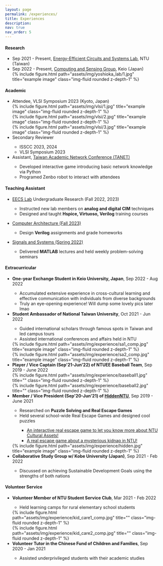 ```yaml
---
layout: page
permalink: /experiences/
title: Experiences
description: 
nav: true
nav_order: 5
---
```


<h4>Research</h4>
<ul>
    <li> Sep 2021 - Present, <a href='https://sites.google.com/eecs.ee.ntu.edu.tw/eecslab'>Energy-Efficient Circuits and Systems Lab</a>, NTU (Taiwan)</li>
    <li> Sep 2022 - Present, <a href="https://sites.google.com/keio.jp/keio-csg/home?authuser=0">Computing and Sensing Group</a>, Keio (Japan)
    <div class="row">
        <div class="col-sm-5 mt-3 mt-md-0">
            {% include figure.html path="assets/img/yoshioka_lab/1.jpg" title="example image" class="img-fluid rounded z-depth-1" %}
        </div>
    </div>
    </li>
</ul>
<h4>Academic</h4>
<ul>
    <!-- vlsi symposium -->
    <li>Attendee, VLSI Symposium 2023 (Kyoto, Japan)
    <div class="row">
        <div class="col-sm mt-3 mt-md-0">
            {% include figure.html path="assets/img/vlsi/1.jpg" title="example image" class="img-fluid rounded z-depth-1" %}
        </div>
        <div class="col-sm mt-3 mt-md-0">
            {% include figure.html path="assets/img/vlsi/2.jpg" title="example image" class="img-fluid rounded z-depth-1" %}
        </div>
        <div class="col-sm-3 mt-3 mt-md-0">
            {% include figure.html path="assets/img/vlsi/3.jpg" title="example image" class="img-fluid rounded z-depth-1" %}
        </div>
    </div>
    </li>
    <!-- reviewer -->
    <li>Secondary Reviewer</li>
    <ul>
        <li>ISSCC 2023, 2024</li>
        <li>VLSI Symposium 2023</li>
    </ul>
    <!-- tanet -->
    <li>Assistant, <a href="https://tanet2020.ntu.edu.tw/">Taiwan Academic Network Conference (TANET)</a></li>
    <ul>
        <li>Developed interactive game introducing basic network knowledge via Python</li>
        <li>Programed Zenbo robot to interact with attendees</li>
    </ul>
</ul>
<h4>Teaching Assistant</h4>
<ul>
    <li><a href="https://sites.google.com/eecs.ee.ntu.edu.tw/eecslab">EECS Lab</a> Undergraduate Research (Fall 2022, 2023)</li>
    <ul>
        <li> Instructed new lab members on <strong>analog and digital CIM</strong> techniques</li>
        <li> Designed and taught <strong>Hspice, Virtuoso, Verilog</strong> training courses</li>
    </ul>
</ul>
<ul>
    <li><a href="https://nol.ntu.edu.tw/nol/coursesearch/print_table.php?course_id=901%2043200&class=&dpt_code=9010&ser_no=81707&semester=112-1&lang=en">Computer Architecture (Fall 2023)</a></li>
    <ul>
        <li> Design <strong>Verilog</strong> assignments and grade homeworks</li>
    </ul>
</ul>
<ul>
    <li><a href="https://nol.ntu.edu.tw/nol/coursesearch/print_table.php?course_id=901%2031400&class=01&dpt_code=9010&ser_no=84207&semester=109-2&lang=EN">Signals and Systems (Spring 2022)</a></li>
    <ul>
        <li> Delivered <strong>MATLAB</strong> lectures and held weekly problem-solving seminars</li>
    </ul>
</ul>
<h4>Extracurricular</h4>
<ul>
    <!-- exchange -->
    <li><strong>One-year Exchange Student in Keio University, Japan</strong>, Sep 2022 - Aug 2022</li>
    <ul>
        <li> Accumulated extensive experience in cross-cultural learning and effective communication with individuals from diverse backgrounds </li>
        <li> Truly an eye-opening experience! Will dump some lovely pics later lmao </li>
    </ul>
    <!-- student ambassador -->
    <li><strong>Student Ambassador of National Taiwan University</strong>, Oct 2021 - Jun 2022</li>
    <ul>
        <li> Guided international scholars through famous spots in Taiwan and led campus tours </li>
        <li> Assisted international conferences and affairs held in NTU</li>
    </ul>
    <div class="row">
        <div class="col-sm-5 mt-3 mt-md-0">
            {% include figure.html path="assets/img/experience/sa1_comp.jpg" title="example image" class="img-fluid rounded z-depth-1" %}
        </div>
        <div class="col-sm-5 mt-3 mt-md-0">
            {% include figure.html path="assets/img/experience/sa2_comp.jpg" title="example image" class="img-fluid rounded z-depth-1" %}
        </div>
    </div>
    <!-- NTUEE baseball team -->
    <li><strong>Player / Vice Captain (Sep'21-Jun'22) of NTUEE Baseball Team</strong>, Sep 2019 - June 2022</li>
    <div class="row">
        <div class="col-sm-4 mt-3 mt-md-0">
            {% include figure.html path="assets/img/experience/baseball1.jpg" title="" class="img-fluid rounded z-depth-1" %}
        </div>
        <div class="col-sm-5 mt-3 mt-md-0">
            {% include figure.html path="assets/img/experience/baseball2.jpg" title="" class="img-fluid rounded z-depth-1" %}
        </div>
    </div>
    <!-- HiddenNTU -->
    <li><strong>Member / Vice President (Sep'20-Jun'21) of <a href="https://www.facebook.com/hiddenntu/">HiddenNTU</a></strong>, Sep 2019 - June 2021</li>
    <ul>
        <li> Researched on <strong>Puzzle Solving and Real Escape Games</strong> </li>
        <li> Held several school-wide Real Escape Games and designed cool puzzles</li>
        <ul>
            <li><a href="https://www.facebook.com/NTUSACulture/posts/pfbid02fyVsZWBafMckhLjw673URLkK2LUbdDgwTdiLnoGtL7FL6X9u3xBtVqP6PmQ5LqyDl">
            An interactive real escape game to let you know more about NTU Cultural Assets!
            </a></li>
            <li><a href="https://www.facebook.com/hiddenntu/posts/pfbid0yFHQ4ZdJByX5pDD4JZiyyHUq4XrB1Be1gL1FMcNF5yniKe7NbcNNrEvjrmF429wkl">
            A real escape game about a mysterious kidnap in NTU!
            </a></li>
        </ul>
    </ul>
    <div class="row">
        <div class="col-sm-5 mt-3 mt-md-0">
            {% include figure.html path="assets/img/experience/hidden.jpg" title="example image" class="img-fluid rounded z-depth-1" %}
        </div>
    </div>
    <!-- International Study Group -->
    <li><strong>Collaborative Study Group w/ Kobe University (Japan)</strong>, Sep 2021 - Feb 2022</li>
    <ul>
        <li> Discussed on achieving Sustainable Development Goals using the strengths of both nations </li>
    </ul>
</ul>
<h4>Volunteer Service</h4>
<ul>
    <li><strong>Volunteer Member of NTU Student Service Club</strong>, Mar 2021 - Feb 2022</li>
    <ul>
        <li> Held learning camps for rural elementary school students </li>
    </ul>
    <div class="row">
        <div class="col-sm-5 mt-3 mt-md-0">
            {% include figure.html path="assets/img/experience/kid_care1_comp.jpg" title="" class="img-fluid rounded z-depth-1" %}
        </div>
        <div class="col-sm-5 mt-3 mt-md-0">
            {% include figure.html path="assets/img/experience/kid_care2_comp.jpg" title="" class="img-fluid rounded z-depth-1" %}
        </div>
    </div>
    <li><strong>Volunteer Tutor in the Chinese Fund of Children and Families</strong>, Sep 2020 - Jan 2021</li>
    <ul>
        <li> Assisted underprivileged students with their academic studies </li>
    </ul>
</ul>

